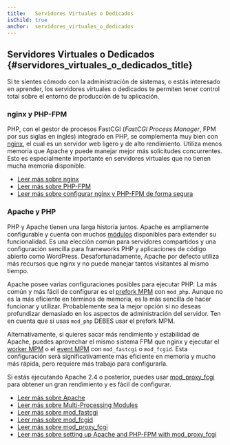 ```yaml
---
title:   Servidores Virtuales o Dedicados
isChild: true
anchor:  servidores_virtuales_o_dedicados
---
```


## Servidores Virtuales o Dedicados {#servidores_virtuales_o_dedicados_title}

Si te sientes cómodo con la administración de sistemas, o estás interesado en aprender, los servidores virtuales o dedicados
te permiten tener control total sobre el entorno de producción de tu aplicación.

### nginx y PHP-FPM

PHP, con el gestor de procesos FastCGI (_FastCGI Process Manager_, FPM por sus siglas en inglés) integrado en PHP,
se complementa muy bien con [nginx], el cual es un servidor web ligero y de alto rendimiento. Utiliza menos memoria que
Apache y puede manejar mejor más solicitudes concurrentes. Esto es especialmente importante en servidores virtuales que no tienen mucha memoria disponible.

* [Leer más sobre nginx][nginx]
* [Leer más sobre PHP-FPM][phpfpm]
* [Leer más sobre configurar nginx y PHP-FPM de forma segura][secure-nginx-phpfpm]

### Apache y PHP

PHP y Apache tienen una larga historia juntos. Apache es ampliamente configurable y cuenta con muchos [módulos][apache-modules] disponibles para extender su funcionalidad. Es una elección común para servidores compartidos y una configuración sencilla para frameworks PHP y aplicaciones de código abierto como WordPress. Desafortunadamente, Apache por defecto utiliza más recursos que nginx y no puede manejar tantos visitantes al mismo tiempo.

Apache posee varias configuraciones posibles para ejecutar PHP. La más común y más fácil de configurar es el [prefork MPM]
con `mod_php`. Aunque no es la más eficiente en términos de memoria, es la más sencilla de hacer funcionar y utilizar.
Probablemente sea la mejor opción si no deseas profundizar demasiado en los aspectos de administración del servidor.
Ten en cuenta que si usas `mod_php` DEBES usar el prefork MPM.

Alternativamente, si quieres sacar más rendimiento y estabilidad de Apache, puedes aprovechar el mismo sistema FPM que
nginx y ejecutar el [worker MPM] o el [event MPM] con `mod_fastcgi` o `mod_fcgid`. Esta configuración será significativamente
más eficiente en memoria y mucho más rápida, pero requiere más trabajo para configurarla.

Si estás ejecutando Apache 2.4 o posterior, puedes usar [mod_proxy_fcgi] para obtener un gran rendimiento y es fácil de configurar.

* [Leer más sobre Apache][apache]
* [Leer más sobre Multi-Processing Modules][apache-MPM]
* [Leer más sobre mod_fastcgi][mod_fastcgi]
* [Leer más sobre mod_fcgid][mod_fcgid]
* [Leer más sobre mod_proxy_fcgi][mod_proxy_fcgi]
* [Leer más sobre setting up Apache and PHP-FPM with mod_proxy_fcgi][tutorial-mod_proxy_fcgi]


[nginx]: https://nginx.org/
[phpfpm]: https://www.php.net/install.fpm
[secure-nginx-phpfpm]: https://nealpoole.com/blog/2011/04/setting-up-php-fastcgi-and-nginx-dont-trust-the-tutorials-check-your-configuration/
[apache-modules]: https://httpd.apache.org/docs/2.4/mod/
[prefork MPM]: https://httpd.apache.org/docs/2.4/mod/prefork.html
[worker MPM]: https://httpd.apache.org/docs/2.4/mod/worker.html
[event MPM]: https://httpd.apache.org/docs/2.4/mod/event.html
[apache]: https://httpd.apache.org/
[apache-MPM]: https://httpd.apache.org/docs/2.4/mod/mpm_common.html
[mod_fastcgi]: https://blogs.oracle.com/opal/post/php-fpm-fastcgi-process-manager-with-apache-2
[mod_fcgid]: https://httpd.apache.org/mod_fcgid/
[mod_proxy_fcgi]: https://httpd.apache.org/docs/current/mod/mod_proxy_fcgi.html
[tutorial-mod_proxy_fcgi]: https://serversforhackers.com/video/apache-and-php-fpm
